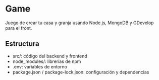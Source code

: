 # Game

Juego de crear tu casa y granja usando Node.js, MongoDB y GDevelop para el front.

## Estructura
- src/: código del backend y frontend
- node_modules/: librerías de npm
- .env: variables de entorno
- package.json / package-lock.json: configuración y dependencias